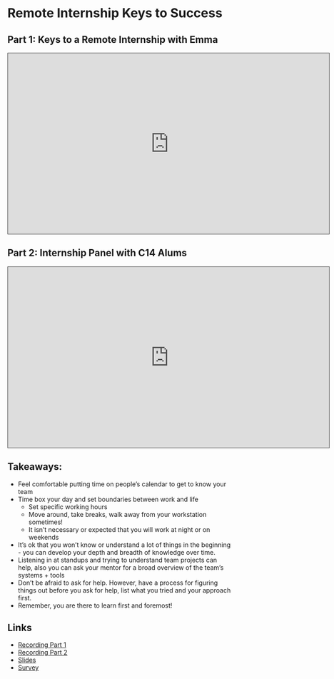 # Remote Internship Keys to Success

## Part 1: Keys to a Remote Internship with Emma

<iframe src="https://adaacademy.hosted.panopto.com/Panopto/Pages/Embed.aspx?id=e3db0527-2734-4541-b705-ad97015d8c0f&autoplay=false&offerviewer=true&showtitle=true&showbrand=false&captions=true&interactivity=all" height="405" width="720" style="border: 1px solid #464646;" allowfullscreen allow="autoplay"></iframe>

## Part 2: Internship Panel with C14 Alums

<iframe src="https://adaacademy.hosted.panopto.com/Panopto/Pages/Embed.aspx?id=528c1456-b9b1-4fa4-8f73-ad9701778a94&autoplay=false&offerviewer=true&showtitle=true&showbrand=false&captions=true&interactivity=all" height="405" width="720" style="border: 1px solid #464646;" allowfullscreen allow="autoplay"></iframe>

## Takeaways:

- Feel comfortable putting time on people’s calendar to get to know your team
- Time box your day and set boundaries between work and life
    * Set specific working hours
    * Move around, take breaks, walk away from your workstation sometimes!
    * It isn’t necessary or expected that you will work at night or on weekends
- It’s ok that you won’t know or understand a lot of things in the beginning - you can develop your depth and breadth of knowledge over time. 
- Listening in at standups and trying to understand team projects can help, also you can ask your mentor for a broad overview of the team’s systems + tools 
- Don’t be afraid to ask for help. However, have a process for figuring things out before you ask for help, list what you tried and your approach first. 
- Remember, you are there to learn first and foremost! 

## Links
- [Recording Part 1](https://adaacademy.hosted.panopto.com/Panopto/Pages/Viewer.aspx?id=e3db0527-2734-4541-b705-ad97015d8c0f)
- [Recording Part 2](https://adaacademy.hosted.panopto.com/Panopto/Pages/Viewer.aspx?id=e3db0527-2734-4541-b705-ad97015d8c0f)
- [Slides](https://docs.google.com/presentation/d/1DPu6OTiDcBlr49541fUB3JItxbgOz21Obh5y3VRMP50/edit?usp=sharing)
- [Survey](https://docs.google.com/forms/d/e/1FAIpQLScGbCkWHAX3_ZHluiQ69Vb4KGPAOIsmZ-Jxst_tyiWg9cW5PA/viewform?usp=sf_link)
